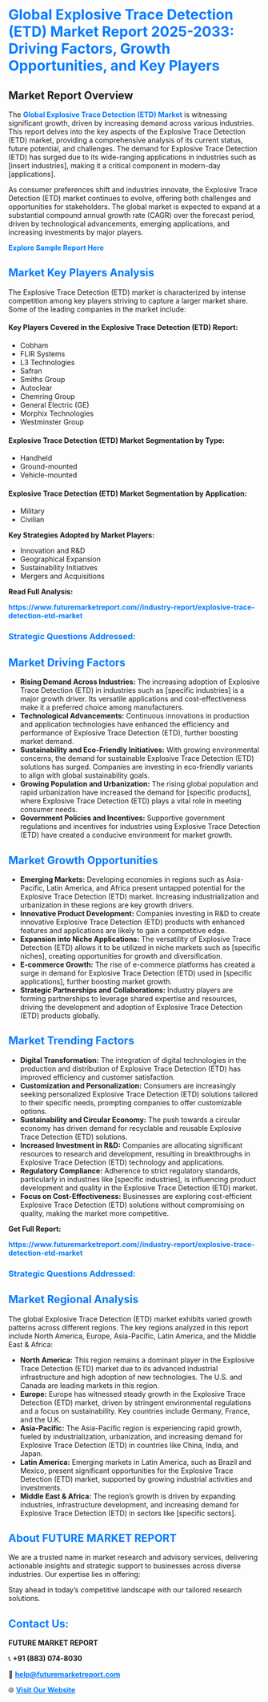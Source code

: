 <h1 style="color: #007BFF;">Global Explosive Trace Detection (ETD) Market Report 2025-2033: Driving Factors, Growth Opportunities, and Key Players</h1>

<section id="overview">
<h2>Market Report Overview</h2>
<p>The <a href="https://www.futuremarketreport.com//industry-report/explosive-trace-detection-etd-market" style="color: #007BFF; text-decoration: none;"><strong>Global Explosive Trace Detection (ETD) Market</strong></a> is witnessing significant growth, driven by increasing demand across various industries. This report delves into the key aspects of the Explosive Trace Detection (ETD) market, providing a comprehensive analysis of its current status, future potential, and challenges. The demand for Explosive Trace Detection (ETD) has surged due to its wide-ranging applications in industries such as [insert industries], making it a critical component in modern-day [applications].</p>
<p>As consumer preferences shift and industries innovate, the Explosive Trace Detection (ETD) market continues to evolve, offering both challenges and opportunities for stakeholders. The global market is expected to expand at a substantial compound annual growth rate (CAGR) over the forecast period, driven by technological advancements, emerging applications, and increasing investments by major players.</p>
</section>

<section id="overview">
<p><a href="https://www.futuremarketreport.com//request-sample/reportId=51354" style="color: #007BFF; text-decoration: none;"><strong>Explore Sample Report Here</strong></a></p>
</section>

<section id="key-players">
<h2 style="color: #007BFF;">Market Key Players Analysis</h2>
<p>The Explosive Trace Detection (ETD) market is characterized by intense competition among key players striving to capture a larger market share. Some of the leading companies in the market include:</p>
<h4>Key Players Covered in the Explosive Trace Detection (ETD) Report:</h4>
<ul><li>Cobham</li><li>FLIR Systems</li><li>L3 Technologies</li><li>Safran</li><li>Smiths Group</li><li>Autoclear</li><li>Chemring Group</li><li>General Electric (GE)</li><li>Morphix Technologies</li><li>Westminster Group</li></ul>
<h4>Explosive Trace Detection (ETD) Market Segmentation by Type:</h4>
<ul><li>Handheld</li><li>Ground-mounted</li><li>Vehicle-mounted</li></ul>

<h4>Explosive Trace Detection (ETD) Market Segmentation by Application:</h4>
<ul><li>Military</li><li>Civilian</li></ul>
<p><strong>Key Strategies Adopted by Market Players:</strong></p>
<ul>
<li>Innovation and R&D</li>
<li>Geographical Expansion</li>
<li>Sustainability Initiatives</li>
<li>Mergers and Acquisitions</li>
</ul>
</section>

<section>
<p><strong>Read Full Analysis: </strong></p><a href="https://www.futuremarketreport.com//industry-report/explosive-trace-detection-etd-market" style="color: #007BFF; text-decoration: none;"><strong>https://www.futuremarketreport.com//industry-report/explosive-trace-detection-etd-market</strong></a>
<h3 style="color: #007BFF;">Strategic Questions Addressed:</h3>
</section>

<section id="driving-factors">
<h2 style="color: #007BFF;">Market Driving Factors</h2>
<ul>
<li><strong>Rising Demand Across Industries:</strong> The increasing adoption of Explosive Trace Detection (ETD) in industries such as [specific industries] is a major growth driver. Its versatile applications and cost-effectiveness make it a preferred choice among manufacturers.</li>
<li><strong>Technological Advancements:</strong> Continuous innovations in production and application technologies have enhanced the efficiency and performance of Explosive Trace Detection (ETD), further boosting market demand.</li>
<li><strong>Sustainability and Eco-Friendly Initiatives:</strong> With growing environmental concerns, the demand for sustainable Explosive Trace Detection (ETD) solutions has surged. Companies are investing in eco-friendly variants to align with global sustainability goals.</li>
<li><strong>Growing Population and Urbanization:</strong> The rising global population and rapid urbanization have increased the demand for [specific products], where Explosive Trace Detection (ETD) plays a vital role in meeting consumer needs.</li>
<li><strong>Government Policies and Incentives:</strong> Supportive government regulations and incentives for industries using Explosive Trace Detection (ETD) have created a conducive environment for market growth.</li>
</ul>
</section>

<section id="growth-opportunities">
<h2 style="color: #007BFF;">Market Growth Opportunities</h2>
<ul>
<li><strong>Emerging Markets:</strong> Developing economies in regions such as Asia-Pacific, Latin America, and Africa present untapped potential for the Explosive Trace Detection (ETD) market. Increasing industrialization and urbanization in these regions are key growth drivers.</li>
<li><strong>Innovative Product Development:</strong> Companies investing in R&D to create innovative Explosive Trace Detection (ETD) products with enhanced features and applications are likely to gain a competitive edge.</li>
<li><strong>Expansion into Niche Applications:</strong> The versatility of Explosive Trace Detection (ETD) allows it to be utilized in niche markets such as [specific niches], creating opportunities for growth and diversification.</li>
<li><strong>E-commerce Growth:</strong> The rise of e-commerce platforms has created a surge in demand for Explosive Trace Detection (ETD) used in [specific applications], further boosting market growth.</li>
<li><strong>Strategic Partnerships and Collaborations:</strong> Industry players are forming partnerships to leverage shared expertise and resources, driving the development and adoption of Explosive Trace Detection (ETD) products globally.</li>
</ul>
</section>

<section id="trending-factors">
<h2 style="color: #007BFF;">Market Trending Factors</h2>
<ul>
<li><strong>Digital Transformation:</strong> The integration of digital technologies in the production and distribution of Explosive Trace Detection (ETD) has improved efficiency and customer satisfaction.</li>
<li><strong>Customization and Personalization:</strong> Consumers are increasingly seeking personalized Explosive Trace Detection (ETD) solutions tailored to their specific needs, prompting companies to offer customizable options.</li>
<li><strong>Sustainability and Circular Economy:</strong> The push towards a circular economy has driven demand for recyclable and reusable Explosive Trace Detection (ETD) solutions.</li>
<li><strong>Increased Investment in R&D:</strong> Companies are allocating significant resources to research and development, resulting in breakthroughs in Explosive Trace Detection (ETD) technology and applications.</li>
<li><strong>Regulatory Compliance:</strong> Adherence to strict regulatory standards, particularly in industries like [specific industries], is influencing product development and quality in the Explosive Trace Detection (ETD) market.</li>
<li><strong>Focus on Cost-Effectiveness:</strong> Businesses are exploring cost-efficient Explosive Trace Detection (ETD) solutions without compromising on quality, making the market more competitive.</li>
</ul>
</section>

<section>
<p><strong>Get Full Report: </strong></p><a href="https://www.futuremarketreport.com//industry-report/explosive-trace-detection-etd-market" style="color: #007BFF; text-decoration: none;"><strong>https://www.futuremarketreport.com//industry-report/explosive-trace-detection-etd-market</strong></a>
<h3 style="color: #007BFF;">Strategic Questions Addressed:</h3>
</section>


<section id="regional-analysis">
<h2 style="color: #007BFF;">Market Regional Analysis</h2>
<p>The global Explosive Trace Detection (ETD) market exhibits varied growth patterns across different regions. The key regions analyzed in this report include North America, Europe, Asia-Pacific, Latin America, and the Middle East & Africa:</p>
<ul>
<li><strong>North America:</strong> This region remains a dominant player in the Explosive Trace Detection (ETD) market due to its advanced industrial infrastructure and high adoption of new technologies. The U.S. and Canada are leading markets in this region.</li>
<li><strong>Europe:</strong> Europe has witnessed steady growth in the Explosive Trace Detection (ETD) market, driven by stringent environmental regulations and a focus on sustainability. Key countries include Germany, France, and the U.K.</li>
<li><strong>Asia-Pacific:</strong> The Asia-Pacific region is experiencing rapid growth, fueled by industrialization, urbanization, and increasing demand for Explosive Trace Detection (ETD) in countries like China, India, and Japan.</li>
<li><strong>Latin America:</strong> Emerging markets in Latin America, such as Brazil and Mexico, present significant opportunities for the Explosive Trace Detection (ETD) market, supported by growing industrial activities and investments.</li>
<li><strong>Middle East & Africa:</strong> The region’s growth is driven by expanding industries, infrastructure development, and increasing demand for Explosive Trace Detection (ETD) in sectors like [specific sectors].</li>
</ul>
</section>

<footer>
<h2 style="color: #007BFF;">About FUTURE MARKET REPORT</h2>
<p>We are a trusted name in market research and advisory services, delivering actionable insights and strategic support to businesses across diverse industries. Our expertise lies in offering:</p>

<p>Stay ahead in today’s competitive landscape with our tailored research solutions.</p>

<h2 style="color: #007BFF;">Contact Us:</h2>
<p><strong>FUTURE MARKET REPORT</strong></p>
<p>📞 <strong>+91 (883) 074-8030</strong></p>
<p>📧 <strong><a href="mailto:help@futuremarketreport.com" style="color: #007BFF;">help@futuremarketreport.com</a></strong></p>
<p>🌐 <strong><a href="https://www.futuremarketreport.com/" style="color: #007BFF;">Visit Our Website</a></strong></p>
</footer>